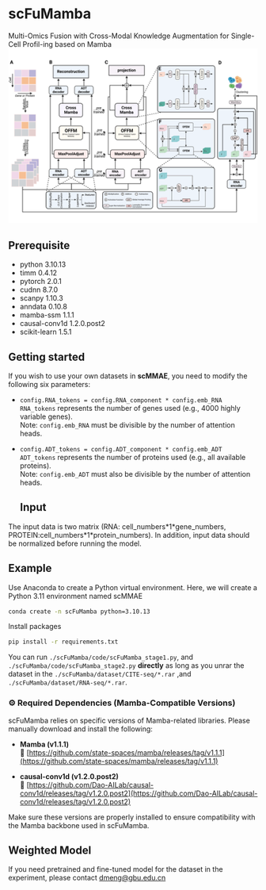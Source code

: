 # scFuMamba
Multi-Omics Fusion with Cross-Modal Knowledge Augmentation for Single-Cell Profil-ing based on Mamba
![Image text](https://github.com/endingcoding/scFuMamba/blob/main/framework.png)

## Prerequisite
* python 3.10.13
* timm 0.4.12
* pytorch 2.0.1
* cudnn 8.7.0
* scanpy 1.10.3
* anndata 0.10.8
* mamba-ssm 1.1.1
* causal-conv1d 1.2.0.post2
* scikit-learn 1.5.1 <br>

## Getting started
If you wish to use your own datasets in **scMMAE**, you need to modify the following six parameters:

- `config.RNA_tokens = config.RNA_component * config.emb_RNA`  
  `RNA_tokens` represents the number of genes used (e.g., 4000 highly variable genes).  
  Note: `config.emb_RNA` must be divisible by the number of attention heads.

- `config.ADT_tokens = config.ADT_component * config.emb_ADT`  
  `ADT_tokens` represents the number of proteins used (e.g., all available proteins).  
  Note: `config.emb_ADT` must also be divisible by the number of attention heads.

  ## Input
The input data is two matrix (RNA: cell_numbers\*1\*gene_numbers, PROTEIN:cell_numbers\*1\*protein_numbers). In addition, input data should be normalized before running the model.

## Example
Use Anaconda to create a Python virtual environment. Here, we will create a Python 3.11 environment named scMMAE
```cmd
conda create -n scFuMamba python=3.10.13
```
Install  packages
```cmd
pip install -r requirements.txt
```
You can run `./scFuMamba/code/scFuMamba_stage1.py`,  and `./scFuMamba/code/scFuMamba_stage2.py` __directly__ as long as you unrar the dataset in the `./scFuMamba/dataset/CITE-seq/*.rar` ,and `./scFuMamba/dataset/RNA-seq/*.rar`.<br>

### ⚙️ Required Dependencies (Mamba-Compatible Versions)

scFuMamba relies on specific versions of Mamba-related libraries. Please manually download and install the following:

- **Mamba (v1.1.1)**  
  🔗 [https://github.com/state-spaces/mamba/releases/tag/v1.1.1](https://github.com/state-spaces/mamba/releases/tag/v1.1.1)

- **causal-conv1d (v1.2.0.post2)**  
  🔗 [https://github.com/Dao-AILab/causal-conv1d/releases/tag/v1.2.0.post2](https://github.com/Dao-AILab/causal-conv1d/releases/tag/v1.2.0.post2)

Make sure these versions are properly installed to ensure compatibility with the Mamba backbone used in scFuMamba.
## Weighted Model
If you need pretrained and fine-tuned model for the dataset in the experiment, please contact [dmeng@gbu.edu.cn](mailto:xiaoyj2024@163.com)
